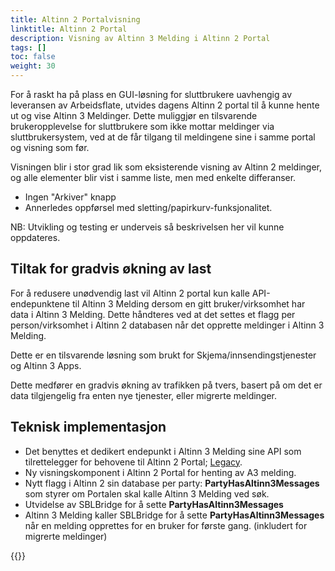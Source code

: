```yaml
---
title: Altinn 2 Portalvisning
linktitle: Altinn 2 Portal
description: Visning av Altinn 3 Melding i Altinn 2 Portal
tags: []
toc: false
weight: 30
---
```


For å raskt ha på plass en GUI-løsning for sluttbrukere uavhengig av leveransen av Arbeidsflate, utvides dagens Altinn 2 portal til å kunne hente ut og vise Altinn 3 Meldinger.
Dette muliggjør en tilsvarende brukeropplevelse for sluttbrukere som ikke mottar meldinger via sluttbrukersystem, ved at de får tilgang til meldingene sine i samme portal og visning som før.

Visningen blir i stor grad lik som eksisterende visning av Altinn 2 meldinger, og alle elementer blir vist i samme liste, men med enkelte differanser.

- Ingen "Arkiver" knapp
- Annerledes oppførsel med sletting/papirkurv-funksjonalitet.

NB: Utvikling og testing er underveis så beskrivelsen her vil kunne oppdateres.

## Tiltak for gradvis økning av last

For å redusere unødvendig last vil Altinn 2 portal kun kalle API-endepunktene til Altinn 3 Melding dersom en gitt bruker/virksomhet har data i Altinn 3 Melding.
Dette håndteres ved at det settes et flagg per person/virksomhet i Altinn 2 databasen når det opprette meldinger i Altinn 3 Melding.

Dette er en tilsvarende løsning som brukt for Skjema/innsendingstjenester og Altinn 3 Apps.

Dette medfører en gradvis økning av trafikken på tvers, basert på om det er data tilgjengelig fra enten nye tjenester, eller migrerte meldinger.

## Teknisk implementasjon

- Det benyttes et dedikert endepunkt i Altinn 3 Melding sine API som tilrettelegger for behovene til Altinn 2 Portal; [Legacy](https://github.com/Altinn/altinn-correspondence/blob/main/src/Altinn.Correspondence.API/Controllers/LegacyCorrespondenceController.cs).
- Ny visningskomponent i Altinn 2 Portal for henting av A3 melding.
- Nytt flagg i Altinn 2 sin database per party: **PartyHasAltinn3Messages** som styrer om Portalen skal kalle Altinn 3 Melding ved søk.
- Utvidelse av SBLBridge for å sette **PartyHasAltinn3Messages**
- Altinn 3 Melding kaller SBLBridge for å sette **PartyHasAltinn3Messages** når en melding opprettes for en bruker for første gang. (inkludert for migrerte meldinger)

{{<children />}}
